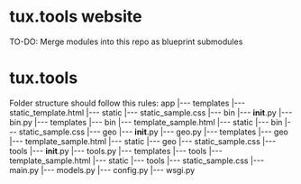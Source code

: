# tux.tools website
TO-DO: Merge modules into this repo as blueprint submodules
# tux.tools


Folder structure should follow this rules:
app
    |--- templates
            |--- static_template.html
    |--- static
            |--- static_sample.css
    |--- bin
            |--- __init__.py
            |--- bin.py
            |--- templates
                |--- bin
                      |--- template_sample.html
            |--- static
                |--- bin
                      |--- static_sample.css
    |--- geo
            |--- __init__.py
            |--- geo.py
            |--- templates
                |--- geo
                      |--- template_sample.html
            |--- static
                |--- geo
                      |--- static_sample.css
    |--- tools
            |--- __init__.py
            |--- tools.py
            |--- templates
                |--- tools
                      |--- template_sample.html
            |--- static
                |--- tools
                      |--- static_sample.css
    |--- main.py
    |--- models.py
    |--- config.py
    |--- wsgi.py
